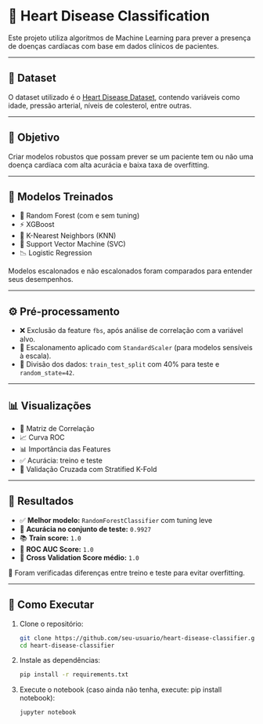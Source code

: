 # 💓 Heart Disease Classification

Este projeto utiliza algoritmos de Machine Learning para prever a presença de doenças cardíacas com base em dados clínicos de pacientes.

---

## 📁 Dataset

O dataset utilizado é o [Heart Disease Dataset](https://www.kaggle.com/datasets/fedesoriano/heart-failure-prediction), contendo variáveis como idade, pressão arterial, níveis de colesterol, entre outras.

---

## 🎯 Objetivo

Criar modelos robustos que possam prever se um paciente tem ou não uma doença cardíaca com alta acurácia e baixa taxa de overfitting.

---

## 🧪 Modelos Treinados

- 🌲 Random Forest (com e sem tuning)
- ⚡ XGBoost
- 🤝 K-Nearest Neighbors (KNN)
- 🧭 Support Vector Machine (SVC)
- 📉 Logistic Regression

Modelos escalonados e não escalonados foram comparados para entender seus desempenhos.

---

## ⚙️ Pré-processamento

- ❌ Exclusão da feature `fbs`, após análise de correlação com a variável alvo.
- 📏 Escalonamento aplicado com `StandardScaler` (para modelos sensíveis à escala).
- 🔀 Divisão dos dados: `train_test_split` com 40% para teste e `random_state=42`.

---

## 📊 Visualizações

- 🧮 Matriz de Correlação
- 📈 Curva ROC
- 📊 Importância das Features
- ✅ Acurácia: treino e teste
- 🔁 Validação Cruzada com Stratified K-Fold

---

## 🧠 Resultados

- ✅ **Melhor modelo:** `RandomForestClassifier` com tuning leve
- 🎯 **Acurácia no conjunto de teste:** `0.9927`
- 📚 **Train score:** `1.0`
- 🧪 **ROC AUC Score:** `1.0`
- 🔁 **Cross Validation Score médio:** `1.0`

📌 Foram verificadas diferenças entre treino e teste para evitar overfitting.

---

## 🧬 Como Executar

1. Clone o repositório:
   ```bash
   git clone https://github.com/seu-usuario/heart-disease-classifier.git
   cd heart-disease-classifier
   ```

2. Instale as dependências:
   ```bash
   pip install -r requirements.txt
   ```

3. Execute o notebook (caso ainda não tenha, execute: pip install notebook):
   ```bash
   jupyter notebook

